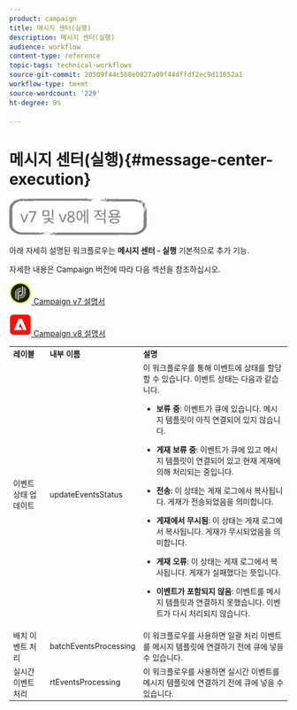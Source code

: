 ```yaml
---
product: campaign
title: 메시지 센터(실행)
description: 메시지 센터(실행)
audience: workflow
content-type: reference
topic-tags: technical-workflows
source-git-commit: 20509f44c5b8e0827a09f44dffdf2ec9d11652a1
workflow-type: tm+mt
source-wordcount: '229'
ht-degree: 9%

---
```



# 메시지 센터(실행){#message-center-execution}

![](../../assets/common.svg)

아래 자세히 설명된 워크플로우는 **메시지 센터 - 실행** 기본적으로 추가 기능.

자세한 내용은 Campaign 버전에 따라 다음 섹션을 참조하십시오.

![](assets/do-not-localize/v7.jpeg)[  Campaign v7 설명서](../../message-center/using/about-transactional-messaging.md)

![](assets/do-not-localize/v8.png)[  Campaign v8 설명서](https://experienceleague.adobe.com/docs/campaign/campaign-v8/send/transactional.html)

<table> 
 <tbody> 
  <tr> 
   <td> <strong>레이블</strong><br /> </td> 
   <td> <strong>내부 이름</strong><br /> </td> 
   <td> <strong>설명</strong><br /> </td> 
  </tr> 
  <tr> 
   <td> <span class="uicontrol">이벤트 상태 업데이트</span> <br /> </td> 
   <td> <span class="uicontrol">updateEventsStatus</span> <br /> </td> 
   <td> 이 워크플로우를 통해 이벤트에 상태를 할당할 수 있습니다. 이벤트 상태는 다음과 같습니다.<br /> 
    <ul> 
     <li> <p><strong>보류 중</strong>: 이벤트가 큐에 있습니다. 메시지 템플릿이 아직 연결되어 있지 않습니다.</p> </li> 
     <li> <p><strong>게재 보류 중</strong>: 이벤트가 큐에 있고 메시지 템플릿이 연결되어 있고 현재 게재에 의해 처리되는 중입니다.</p> </li> 
     <li> <p><strong>전송</strong>: 이 상태는 게재 로그에서 복사됩니다. 게재가 전송되었음을 의미합니다.</p> </li> 
     <li> <p><strong>게재에서 무시됨</strong>: 이 상태는 게재 로그에서 복사됩니다. 게재가 무시되었음을 의미합니다.</p> </li> 
     <li> <p><strong>게재 오류</strong>: 이 상태는 게재 로그에서 복사됩니다. 게재가 실패했다는 뜻입니다.</p> </li> 
     <li> <p><strong>이벤트가 포함되지 않음</strong>: 이벤트를 메시지 템플릿과 연결하지 못했습니다. 이벤트가 다시 처리되지 않습니다.</p> </li> 
    </ul> </td> 
  </tr> 
  <tr> 
   <td> <span class="uicontrol">배치 이벤트 처리</span> <br /> </td> 
   <td> <span class="uicontrol">batchEventsProcessing</span> <br /> </td> 
   <td> 이 워크플로우를 사용하면 일괄 처리 이벤트를 메시지 템플릿에 연결하기 전에 큐에 넣을 수 있습니다. <br /> </td> 
  </tr> 
  <tr> 
   <td> <span class="uicontrol">실시간 이벤트 처리</span> <br /> </td> 
   <td> <span class="uicontrol">rtEventsProcessing</span> <br /> </td> 
   <td> 이 워크플로우를 사용하면 실시간 이벤트를 메시지 템플릿에 연결하기 전에 큐에 넣을 수 있습니다. <br /> </td> 
  </tr> 
 </tbody> 
</table>

